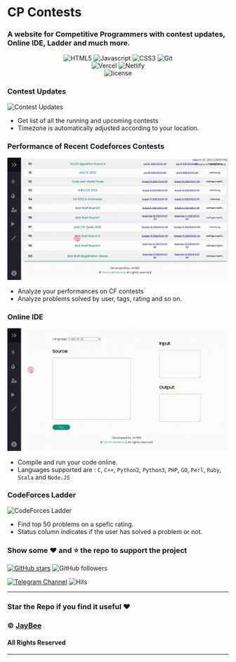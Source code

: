 # CP Contests

### A website for Competitive Programmers with contest updates, Online IDE, Ladder and much more.



<div align="center">
<img alt="HTML5" src="https://img.shields.io/badge/HTML5-E34F26?style=for-the-badge&logo=html5&logoColor=white"/>
<img alt="Javascript" src="https://img.shields.io/badge/JavaScript-323330?style=for-the-badge&logo=javascript&logoColor=F7DF1E"/>
<img alt="CSS3" src="https://img.shields.io/badge/CSS3-1572B6?style=for-the-badge&logo=css3&logoColor=white"/>
<img alt="Git" src="https://img.shields.io/badge/git-%23F05033.svg?&style=for-the-badge&logo=git&logoColor=white"/>
</div>
<div align="center">
<img alt="Vercel" src="https://img.shields.io/badge/Vercel-black?&style=for-the-badge&logoColor=white&logo=vercel"/>
<img alt="Netlify" src="https://img.shields.io/badge/Netlify-00C7B7?style=for-the-badge&logo=netlify&logoColor=white"/>
</div>


<div align="center">
<img alt="license" src="https://img.shields.io/badge/License-MIT-yellow.svg"/>
</div>



### Contest Updates
 ![Contest Updates](docs/contests.gif)

 * Get list of all the running and upcoming contests
 * Timezone is automatically adjusted according to your location.



### Performance of Recent Codeforces Contests
 ![CF Contests](docs/cf_contests.gif)

 * Analyze your performances on CF contests
 * Analyze problems solved by user, tags, rating and so on. 




### Online IDE
 ![Online IDE](docs/ide.gif)

 * Compile and run your code online.
 * Languages supported are : `C`, `C++`, `Python2`, `Python3`, `PHP`, `GO`, `Perl`, `Ruby`, `Scala` and `Node.JS`





### CodeForces Ladder
 ![CodeForces Ladder](docs/ladder.gif)

 * Find top 50 problems on a spefic rating. 
 * Status column indicates if the user has solved a problem or not.


### Show some :heart: and :star: the repo to support the project

[![GitHub stars](https://img.shields.io/github/stars/TerminalWarlord/cp-contests.svg?style=social&label=Star)](https://github.com/TerminalWarlord/CP-Contests) ![GitHub followers](https://img.shields.io/github/followers/TerminalWarlord.svg?style=social&label=Follow)

[![Telegram Channel](https://img.shields.io/badge/Telegram-Channel-blue)](https://t.me/JayBeeBots)
![Hits](https://hits.seeyoufarm.com/api/count/incr/badge.svg?url=https://github.com/TerminalWarlord/CP-Contests)

---
### Star the Repo if you find it useful :heart:
### © [JayBee](https://t.me/JayBeeBots)
#### All Rights Reserved
---